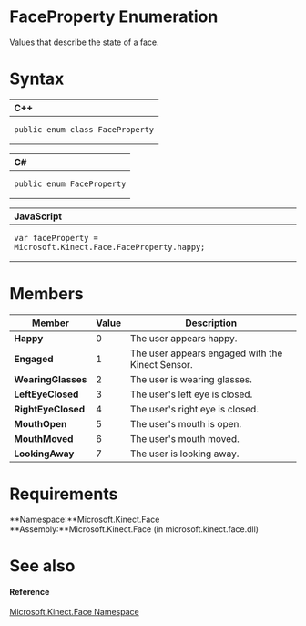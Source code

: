FaceProperty Enumeration  
========================  

Values that describe the state of a face. <span id="syntaxSection"></span>

Syntax  
======  

<table>
<colgroup>
<col width="100%" />
</colgroup>
<thead>
<tr class="header">
<th align="left">C++</th>
</tr>
</thead>
<tbody>
<tr class="odd">
<td align="left"><pre><code>public enum class FaceProperty</code></pre></td>
</tr>
</tbody>
</table>

<table>
<colgroup>
<col width="100%" />
</colgroup>
<thead>
<tr class="header">
<th align="left">C#</th>
</tr>
</thead>
<tbody>
<tr class="odd">
<td align="left"><pre><code>public enum FaceProperty</code></pre></td>
</tr>
</tbody>
</table>

<table>
<colgroup>
<col width="100%" />
</colgroup>
<thead>
<tr class="header">
<th align="left">JavaScript</th>
</tr>
</thead>
<tbody>
<tr class="odd">
<td align="left"><pre><code>var faceProperty = Microsoft.Kinect.Face.FaceProperty.happy;</code></pre></td>
</tr>
</tbody>
</table>

<span id="ID4EQB"></span>

Members  
=======  

| Member             | Value | Description                                      |
|--------------------|-------|--------------------------------------------------|
| **Happy**          | 0     | The user appears happy.                          |
| **Engaged**        | 1     | The user appears engaged with the Kinect Sensor. |
| **WearingGlasses** | 2     | The user is wearing glasses.                     |
| **LeftEyeClosed**  | 3     | The user's left eye is closed.                   |
| **RightEyeClosed** | 4     | The user's right eye is closed.                  |
| **MouthOpen**      | 5     | The user's mouth is open.                        |
| **MouthMoved**     | 6     | The user's mouth moved.                          |
| **LookingAway**    | 7     | The user is looking away.                        |

<span id="requirements"></span>

Requirements  
============  

**Namespace:**Microsoft.Kinect.Face  
**Assembly:**Microsoft.Kinect.Face (in microsoft.kinect.face.dll)  

<span id="ID4EXB"></span>

See also  
========  

<span id="ID4EZB"></span>
#### Reference  

[Microsoft.Kinect.Face Namespace](../Kinect.Face.md)  



<!--Please do not edit the data in the comment block below.-->
<!--
TOCTitle : FaceProperty Enumeration
RLTitle : FaceProperty Enumeration
KeywordK : FaceProperty enumeration
KeywordK : Microsoft.Kinect.Face.FaceProperty enumeration
HelpPriority : 2
KeywordF : Microsoft.Kinect.Face.FaceProperty
KeywordF : FaceProperty
KeywordF : Microsoft.Kinect.Face.FaceProperty
KeywordA : T:Microsoft.Kinect.Face.FaceProperty
AssetID : T:Microsoft.Kinect.Face.FaceProperty
Locale : en-us
CommunityContent : 1
APIType : Managed
APILocation : microsoft.kinect.face.dll
APIName : Microsoft.Kinect.Face.FaceProperty
TargetOS : Windows
TopicType : kbSyntax
DevLang : VB
DevLang : CSharp
DevLang : JavaScript
DevLang : C++
DocSet : K4Wv2
ProjType : K4Wv2Proj
Technology : Kinect for Windows
Product : Kinect for Windows SDK v2
productversion : 20
-->
